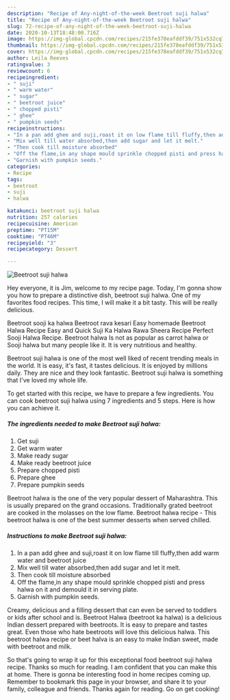 ```yaml
---
description: "Recipe of Any-night-of-the-week Beetroot suji halwa"
title: "Recipe of Any-night-of-the-week Beetroot suji halwa"
slug: 72-recipe-of-any-night-of-the-week-beetroot-suji-halwa
date: 2020-10-13T18:48:00.716Z
image: https://img-global.cpcdn.com/recipes/215fe378eafddf39/751x532cq70/beetroot-suji-halwa-recipe-main-photo.jpg
thumbnail: https://img-global.cpcdn.com/recipes/215fe378eafddf39/751x532cq70/beetroot-suji-halwa-recipe-main-photo.jpg
cover: https://img-global.cpcdn.com/recipes/215fe378eafddf39/751x532cq70/beetroot-suji-halwa-recipe-main-photo.jpg
author: Leila Reeves
ratingvalue: 3
reviewcount: 6
recipeingredient:
- " suji"
- " warm water"
- " sugar"
- " beetroot juice"
- " chopped pisti"
- " ghee"
- " pumpkin seeds"
recipeinstructions:
- "In a pan add ghee and suji,roast it on low flame till fluffy,then add warm water and beetroot juice"
- "Mix well till water absorbed,then add sugar and let it melt."
- "Then cook till moisture absorbed"
- "Off the flame,in any shape mould sprinkle chopped pisti and press halwa on it and demould it in serving plate."
- "Garnish with pumpkin seeds."
categories:
- Recipe
tags:
- beetroot
- suji
- halwa

katakunci: beetroot suji halwa 
nutrition: 257 calories
recipecuisine: American
preptime: "PT15M"
cooktime: "PT46M"
recipeyield: "3"
recipecategory: Dessert

---
```



![Beetroot suji halwa](https://img-global.cpcdn.com/recipes/215fe378eafddf39/751x532cq70/beetroot-suji-halwa-recipe-main-photo.jpg)

Hey everyone, it is Jim, welcome to my recipe page. Today, I'm gonna show you how to prepare a distinctive dish, beetroot suji halwa. One of my favorites food recipes. This time, I will make it a bit tasty. This will be really delicious.

Beetroot sooji ka halwa Beetroot rava kesari Easy homemade Beetroot Halwa Recipe Easy and Quick Suji Ka Halwa Rawa Sheera Recipe Perfect Sooji Halwa Recipe. Beetroot halwa Is not as popular as carrot halwa or Sooji halwa but many people like it. It is very nutritious and healthy.

Beetroot suji halwa is one of the most well liked of recent trending meals in the world. It is easy, it's fast, it tastes delicious. It is enjoyed by millions daily. They are nice and they look fantastic. Beetroot suji halwa is something that I've loved my whole life.


To get started with this recipe, we have to prepare a few ingredients. You can cook beetroot suji halwa using 7 ingredients and 5 steps. Here is how you can achieve it.

<!--inarticleads1-->

##### The ingredients needed to make Beetroot suji halwa:

1. Get  suji
1. Get  warm water
1. Make ready  sugar
1. Make ready  beetroot juice
1. Prepare  chopped pisti
1. Prepare  ghee
1. Prepare  pumpkin seeds


Beetroot halwa is the one of the very popular dessert of Maharashtra. This is usually prepared on the grand occasions. Traditionally grated beetroot are cooked in the molasses on the low flame. Beetroot halwa recipe - This beetroot halwa is one of the best summer desserts when served chilled. 

<!--inarticleads2-->

##### Instructions to make Beetroot suji halwa:

1. In a pan add ghee and suji,roast it on low flame till fluffy,then add warm water and beetroot juice
1. Mix well till water absorbed,then add sugar and let it melt.
1. Then cook till moisture absorbed
1. Off the flame,in any shape mould sprinkle chopped pisti and press halwa on it and demould it in serving plate.
1. Garnish with pumpkin seeds.


Creamy, delicious and a filling dessert that can even be served to toddlers or kids after school and is. Beetroot Halwa (beetroot ka halwa) is a delicious Indian dessert prepared with beetroots. It is easy to prepare and tastes great. Even those who hate beetroots will love this delicious halwa. This beetroot halwa recipe or beet halva is an easy to make Indian sweet, made with beetroot and milk. 

So that's going to wrap it up for this exceptional food beetroot suji halwa recipe. Thanks so much for reading. I am confident that you can make this at home. There is gonna be interesting food in home recipes coming up. Remember to bookmark this page in your browser, and share it to your family, colleague and friends. Thanks again for reading. Go on get cooking!
